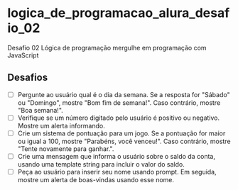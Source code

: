 # logica_de_programacao_alura_desafio_02
Desafio 02 Lógica de programação mergulhe em programação com JavaScript

## Desafios

- [ ] Pergunte ao usuário qual é o dia da semana. Se a resposta for "Sábado" ou "Domingo", mostre "Bom fim de semana!". Caso contrário, mostre "Boa semana!".
- [ ] Verifique se um número digitado pelo usuário é positivo ou negativo. Mostre um alerta informando.
- [ ] Crie um sistema de pontuação para um jogo. Se a pontuação for maior ou igual a 100, mostre "Parabéns, você venceu!". Caso contrário, mostre "Tente novamente para ganhar.".
- [ ] Crie uma mensagem que informa o usuário sobre o saldo da conta, usando uma template string para incluir o valor do saldo.
- [ ] Peça ao usuário para inserir seu nome usando prompt. Em seguida, mostre um alerta de boas-vindas usando esse nome.